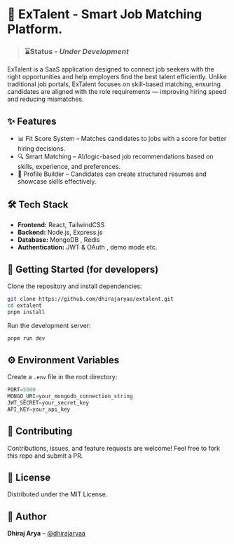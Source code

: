 # 🚀 ExTalent - Smart Job Matching Platform.

> ### ⌛Status - *Under Development*

ExTalent is a SaaS application designed to connect job seekers with the right opportunities and help employers find the best talent efficiently. Unlike traditional job portals, ExTalent focuses on skill-based matching, ensuring candidates are aligned with the role requirements — improving hiring speed and reducing mismatches.

## ✨ Features

* 📊 Fit Score System – Matches candidates to jobs with a score for better hiring decisions.
* 🔍 Smart Matching – AI/logic-based job recommendations based on skills, experience, and preferences.
* 📝 Profile Builder – Candidates can create structured resumes and showcase skills effectively.

## 🛠 Tech Stack

* **Frontend:** React, TailwindCSS
* **Backend:** Node.js, Express.js
* **Database:** MongoDB , Redis
* **Authentication:** JWT & OAuth , demo mode etc.

## 🚩 Getting Started (for developers)

Clone the repository and install dependencies:

```bash
git clone https://github.com/dhirajaryaa/extalent.git
cd extalent
pnpm install
```

Run the development server:

```bash
pnpm run dev
```

## ⚙️ Environment Variables

Create a `.env` file in the root directory:

```js
PORT=5000
MONGO_URI=your_mongodb_connection_string
JWT_SECRET=your_secret_key
API_KEY=your_api_key
```


## 🤝 Contributing

Contributions, issues, and feature requests are welcome!
Feel free to fork this repo and submit a PR.

## 📄 License

Distributed under the MIT License.

## 👤 Author

 **Dhiraj Arya** – [@dhirajaryaa](https://github.com/dhirajaryaa)
